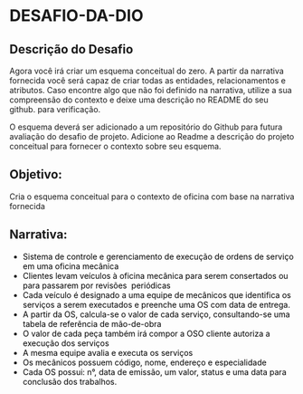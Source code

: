 # DESAFIO-DA-DIO
## Descrição do Desafio
Agora você irá criar um esquema conceitual do zero. A partir da narrativa fornecida você será capaz de criar todas as entidades, relacionamentos e atributos. Caso encontre algo que não foi definido na narrativa, utilize a sua compreensão do contexto e deixe uma descrição no README do seu github. para verificação.

O esquema deverá ser adicionado a um repositório do Github para futura avaliação do desafio de projeto. Adicione ao Readme a descrição do projeto conceitual para fornecer o contexto sobre seu esquema.

## Objetivo:
Cria o esquema conceitual para o contexto de oficina com base na narrativa fornecida

## Narrativa:
<ul>
	<li><span style="color:black">Sistema de controle e gerenciamento de execução de ordens de serviço em uma oficina mecânica</span></li>
	<li><span style="color:black">Clientes levam veículos à oficina mecânica para serem consertados ou para passarem por revisões&nbsp; periódicas</span></li>
	<li><span style="color:black">Cada veículo é designado a uma equipe de mecânicos que identifica os serviços a serem executados e preenche uma OS com data de entrega.</span></li>
	<li><span style="color:black">A partir da OS, calcula-se o valor de cada serviço, consultando-se uma tabela de referência de mão-de-obra</span></li>
	<li><span style="color:black">O valor de cada peça também irá compor a OSO cliente autoriza a execução dos serviços</span></li>
	<li><span style="color:black">A mesma equipe avalia e executa os serviços</span></li>
	<li><span style="color:black">Os mecânicos possuem código, nome, endereço e especialidade</span></li>
	<li><span style="color:black">Cada OS possui: n°, data de emissão, um valor, status e uma data para conclusão dos trabalhos.</span></li>
</ul>
